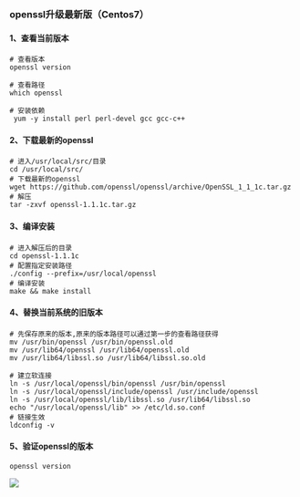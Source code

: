 ### openssl升级最新版（Centos7）

#### 1、查看当前版本

```shell
# 查看版本
openssl version

# 查看路径
which openssl

# 安装依赖
 yum -y install perl perl-devel gcc gcc-c++
```

#### 2、下载最新的openssl

```shell
# 进入/usr/local/src/目录
cd /usr/local/src/
# 下载最新的openssl
wget https://github.com/openssl/openssl/archive/OpenSSL_1_1_1c.tar.gz
# 解压
tar -zxvf openssl-1.1.1c.tar.gz
```

#### 3、编译安装

```shell
# 进入解压后的目录
cd openssl-1.1.1c
# 配置指定安装路径
./config --prefix=/usr/local/openssl
# 编译安装
make && make install
```

#### 4、替换当前系统的旧版本

```shell
# 先保存原来的版本,原来的版本路径可以通过第一步的查看路径获得
mv /usr/bin/openssl /usr/bin/openssl.old
mv /usr/lib64/openssl /usr/lib64/openssl.old
mv /usr/lib64/libssl.so /usr/lib64/libssl.so.old

# 建立软连接
ln -s /usr/local/openssl/bin/openssl /usr/bin/openssl
ln -s /usr/local/openssl/include/openssl /usr/include/openssl
ln -s /usr/local/openssl/lib/libssl.so /usr/lib64/libssl.so
echo "/usr/local/openssl/lib" >> /etc/ld.so.conf
# 链接生效
ldconfig -v 
```

#### 5、验证openssl的版本

```shell
openssl version
```

![](https://mkdown-1256191338.cos.ap-beijing.myqcloud.com/md/20201221104135.png)

